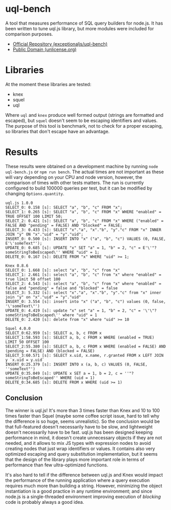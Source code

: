 uql-bench
==========

A tool that measures performance of SQL query builders for node.js. It has been written to tune uql.js library, but more modules were included for comparison purposes.

  * [Official Repository (exceptionaljs/uql-bench)](https://github.com/exceptionaljs/uql-bench)
  * [Public Domain (unlicense.org)](http://unlicense.org)

Libraries
=========

At the moment these libraries are tested:

  * knex
  * squel
  * uql

Where `uql` and `knex` produce well formed output (strings are formatted and escaped), but `squel` doesn't seem to be escaping identifiers and values. The purpose of this tool is benchmark, not to check for a proper escaping, so libraries that don't escape have an advantage.

Results
=======

These results were obtained on a development machine by running `node uql-bench.js` or `npm run bench`. The actual times are not important as these will vary depending on your CPU and node version, however, the comparison of times with other tests matters. The run is currently configured to build 100000 queries per test, but it can be modified by changing `Options.quantity`.

```
uql.js 1.0.0
SELECT_0: 0.158 [s]: SELECT "a", "b", "c" FROM "x";
SELECT_1: 0.265 [s]: SELECT "a", "b", "c" FROM "x" WHERE "enabled" = TRUE OFFSET 100 LIMIT 50;
SELECT_2: 0.421 [s]: SELECT "a", "b", "c" FROM "x" WHERE ("enabled" = FALSE AND "pending" = FALSE) AND "blocked" = FALSE;
SELECT_3: 0.433 [s]: SELECT "x"."a", "x"."b", "y"."c" FROM "x" INNER JOIN "y" ON "x"."uid" = "y"."uid";
INSERT_0: 0.500 [s]: INSERT INTO "x" ("a", "b", "c") VALUES (0, FALSE, E'\'someText"');
UPDATE_0: 0.685 [s]: UPDATE "x" SET "a" = 1, "b" = 2, "c" = E'\'"?someStringToBeEscaped\'' WHERE "uid" = 1;
DELETE_0: 0.167 [s]: DELETE FROM "x" WHERE "uid" >= 1;

Knex 0.8.6
SELECT_0: 1.668 [s]: select "a", "b", "c" from "x"
SELECT_1: 2.661 [s]: select "a", "b", "c" from "x" where "enabled" = true limit 50 offset 100
SELECT_2: 4.543 [s]: select "a", "b", "c" from "x" where "enabled" = false and "pending" = false and "blocked" = false
SELECT_3: 5.332 [s]: select "x"."a", "x"."b", "y"."c" from "x" inner join "y" on "x"."uid" = "y"."uid"
INSERT_0: 3.554 [s]: insert into "x" ("a", "b", "c") values (0, false, '\'someText\"')
UPDATE_0: 4.419 [s]: update "x" set "a" = 1, "b" = 2, "c" = '\'\"?someStringToBeEscaped\'' where "uid" = 1
DELETE_0: 2.420 [s]: delete from "x" where "uid" >= 10

Squel 4.0.0
SELECT_0:62.959 [s]: SELECT a, b, c FROM x
SELECT_1:58.593 [s]: SELECT a, b, c FROM x WHERE (enabled = TRUE) LIMIT 50 OFFSET 100
SELECT_2:55.380 [s]: SELECT a, b, c FROM x WHERE (enabled = FALSE) AND (pending = FALSE) AND (blocked = FALSE)
SELECT_3:60.571 [s]: SELECT x.uid, x.name, r.granted FROM x LEFT JOIN y `x.uid = y.uid`
INSERT_0:25.379 [s]: INSERT INTO x (a, b, c) VALUES (0, FALSE, ''someText"')
UPDATE_0:35.049 [s]: UPDATE x SET a = 1, b = 2, c = ''"?someStringToBeEscaped'' WHERE (uid = 1)
DELETE_0:34.685 [s]: DELETE FROM x WHERE (uid >= 1)
```

Conclusion
----------

The winner is uql.js! It's more than 3 times faster than Knex and 10 to 100 times faster than Squel (maybe some coffee script issue, hard to tell why the difference is so huge, seems unrealistic). So the conclusion would be that full-featured doesn't necessarily have to be slow, and lightweight doesn't necessarily have to be fast. uql.js has been designed keeping performance in mind, it doesn't create unnecessary objects if they are not needed, and it allows to mix JS types with expression nodes to avoid creating nodes that just wrap identifiers or values. It contains also very optimized escaping and query substitution implementation, but it seems that the design of the library plays more important role in terms of performance than few ultra-optimized functions.

It's also hard to tell if the difference between uql.js and Knex would impact the performance of the running application where a query execution requires much more than building a string. However, minimizing the object instantiation is a good practice in any runtime environment; and since node.js is a single-threaded environment improving execution of _blocking_ code is probably always a good idea.
